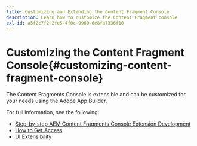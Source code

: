 ```yaml
---
title: Customizing and Extending the Content Fragment Console
description: Learn how to customize the Content Fragment console
exl-id: a5f2c7f2-2fe5-4f0c-9960-6e8fa7336f10
---
```

# Customizing the Content Fragment Console{#customizing-content-fragment-console}

The Content Fragments Console is extensible and can be customized for your needs using the Adobe App Builder.

For full information, see the following:

* [Step-by-step AEM Content Fragments Console Extension Development](https://developer.adobe.com/uix/docs/services/aem-cf-console-admin/extension-development/#about-application)
* [How to Get Access](https://developer.adobe.com/uix/docs/guides/get-access/)
* [UI Extensibility](https://developer.adobe.com/uix/docs/)
